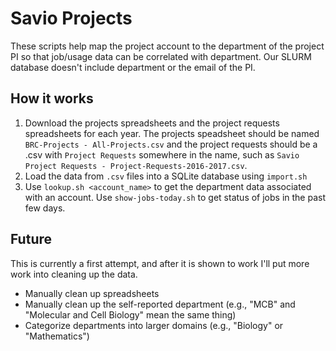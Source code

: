 # Savio Projects
These scripts help map the project account to the department of the project PI so that job/usage data can be correlated with department. Our SLURM database doesn't include department or the email of the PI.

## How it works
1. Download the projects spreadsheets and the project requests spreadsheets for each year. The projects speadsheet should be named `BRC-Projects - All-Projects.csv` and the project requests should be a .csv with `Project Requests` somewhere in the name, such as `Savio Project Requests - Project-Requests-2016-2017.csv`.
1. Load the data from `.csv` files into a SQLite database using `import.sh`
1. Use `lookup.sh <account_name>` to get the department data associated with an account. Use `show-jobs-today.sh` to get status of jobs in the past few days.

## Future
This is currently a first attempt, and after it is shown to work I'll put more work into cleaning up the data.
- Manually clean up spreadsheets
- Manually clean up the self-reported department (e.g., "MCB" and "Molecular and Cell Biology" mean the same thing)
- Categorize departments into larger domains (e.g., "Biology" or "Mathematics")
